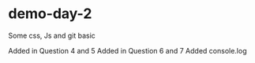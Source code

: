 # demo-day-2
Some css, Js and git basic

Added in Question 4 and 5
Added in Question 6 and 7
Added console.log


